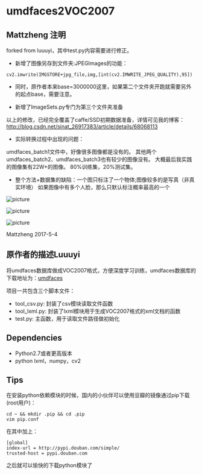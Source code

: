 # umdfaces2VOC2007

## Mattzheng 注明

forked from luuuyi，其中test.py内容需要进行修正。

* 新增了图像另存到文件夹:JPEGImages的功能：
```
cv2.imwrite(IMGSTORE+jpg_file,img,[int(cv2.IMWRITE_JPEG_QUALITY),95])
```
* 同时，原作者本来base=3000000这里，如果第二个文件夹开跑就需要另外的起点base，需要注意。

* 新增了ImageSets.py专门为第三个文件夹准备

以上的修改，已经完全覆盖了caffe/SSD初期数据准备，详情可见我的博客：http://blog.csdn.net/sinat_26917383/article/details/68068113

- 实际转换过程中出现的问题：

umdfaces_batch1文件中，好像很多图像都是没有的。
其他两个umdfaces_batch2、umdfaces_batch3也有较少的图像没有。
大概最后我实践的图像集有22W+的图像。
80%训练集，20%测试集。

- 整个方法+数据集的缺陷：一个图只标注了一个物体;图像较多的是写真（非真实环境）
如果图像中有多个人脸，那么只默认标注概率最高的一个


![picture](https://github.com/mattzheng/umdfaces2VOC2007/blob/master/JPEGImages/3000018.jpg)

![picture](https://github.com/mattzheng/umdfaces2VOC2007/blob/master/JPEGImages/3000038.jpg)

![picture](https://github.com/mattzheng/umdfaces2VOC2007/blob/master/JPEGImages/3000041.jpg)

Mattzheng 2017-5-4



## 原作者的描述Luuuyi
将umdfaces数据库做成VOC2007格式，方便深度学习训练，umdfaces数据库的下载地址为：[umdfaces](http://www.umdfaces.io/)

项目一共包含三个脚本文件：

* tool_csv.py: 封装了csv模块读取文件函数
* tool_lxml.py: 封装了lxml模块用于生成VOC2007格式的xml文档的函数
* test.py: 主函数，用于读取文件路径做初始化

## Dependencies

* Python2.7或者更高版本
* python lxml，numpy，cv2

## Tips
在安装python依赖模块的时候，国内的小伙伴可以使用豆瓣的镜像通过pip下载(root用户)：
```
cd ~ && mkdir .pip && cd .pip
vim pip.conf
```

在其中加上：
```
[global]
index-url = http://pypi.douban.com/simple/
trusted-host = pypi.douban.com
```

之后就可以愉快的下载python模块了
